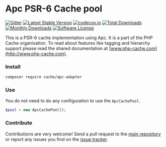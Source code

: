 # Apc PSR-6 Cache pool 
[![Gitter](https://badges.gitter.im/php-cache/cache.svg)](https://gitter.im/php-cache/cache?utm_source=badge&utm_medium=badge&utm_campaign=pr-badge)
[![Latest Stable Version](https://poser.pugx.org/cache/apc-adapter/v/stable)](https://packagist.org/packages/cache/apc-adapter)
[![codecov.io](https://codecov.io/github/php-cache/apc-adapter/coverage.svg?branch=master)](https://codecov.io/github/php-cache/apc-adapter?branch=master)
[![Total Downloads](https://poser.pugx.org/cache/apc-adapter/downloads)](https://packagist.org/packages/cache/apc-adapter)
[![Monthly Downloads](https://poser.pugx.org/cache/apc-adapter/d/monthly.png)](https://packagist.org/packages/cache/apc-adapter)
[![Software License](https://img.shields.io/badge/license-MIT-brightgreen.svg?style=flat-square)](LICENSE)

This is a PSR-6 cache implementation using Apc. It is a part of the PHP Cache organisation. To read about 
features like tagging and hierarchy support please read the shared documentation at [www.php-cache.com](http://www.php-cache.com). 

### Install

```bash
composer require cache/apc-adapter
```

### Use

You do not need to do any configuration to use the `ApcCachePool`.

```php
$pool = new ApcCachePool();
```

### Contribute

Contributions are very welcome! Send a pull request to the [main repository](https://github.com/php-cache/cache) or 
report any issues you find on the [issue tracker](http://issues.php-cache.com).
